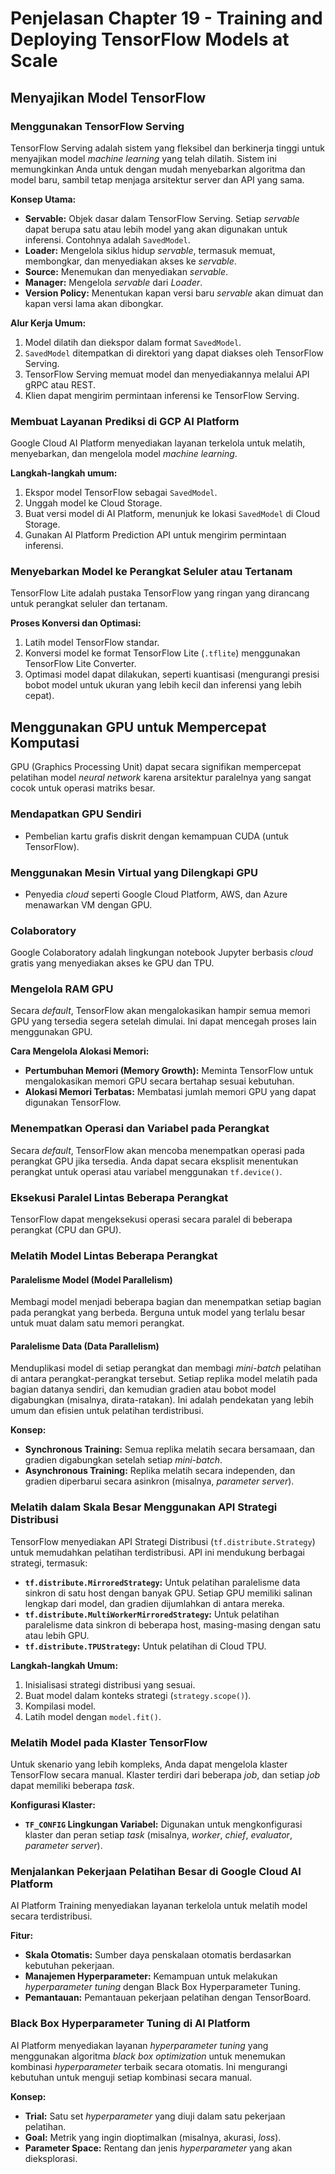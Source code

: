 # Penjelasan Chapter 19 - Training and Deploying TensorFlow Models at Scale

## Menyajikan Model TensorFlow

### Menggunakan TensorFlow Serving

TensorFlow Serving adalah sistem yang fleksibel dan berkinerja tinggi untuk menyajikan model *machine learning* yang telah dilatih. Sistem ini memungkinkan Anda untuk dengan mudah menyebarkan algoritma dan model baru, sambil tetap menjaga arsitektur server dan API yang sama.

**Konsep Utama:**
*   **Servable:** Objek dasar dalam TensorFlow Serving. Setiap *servable* dapat berupa satu atau lebih model yang akan digunakan untuk inferensi. Contohnya adalah `SavedModel`.
*   **Loader:** Mengelola siklus hidup *servable*, termasuk memuat, membongkar, dan menyediakan akses ke *servable*.
*   **Source:** Menemukan dan menyediakan *servable*.
*   **Manager:** Mengelola *servable* dari *Loader*.
*   **Version Policy:** Menentukan kapan versi baru *servable* akan dimuat dan kapan versi lama akan dibongkar.

**Alur Kerja Umum:**
1.  Model dilatih dan diekspor dalam format `SavedModel`.
2.  `SavedModel` ditempatkan di direktori yang dapat diakses oleh TensorFlow Serving.
3.  TensorFlow Serving memuat model dan menyediakannya melalui API gRPC atau REST.
4.  Klien dapat mengirim permintaan inferensi ke TensorFlow Serving.

### Membuat Layanan Prediksi di GCP AI Platform

Google Cloud AI Platform menyediakan layanan terkelola untuk melatih, menyebarkan, dan mengelola model *machine learning*.

**Langkah-langkah umum:**
1.  Ekspor model TensorFlow sebagai `SavedModel`.
2.  Unggah model ke Cloud Storage.
3.  Buat versi model di AI Platform, menunjuk ke lokasi `SavedModel` di Cloud Storage.
4.  Gunakan AI Platform Prediction API untuk mengirim permintaan inferensi.

### Menyebarkan Model ke Perangkat Seluler atau Tertanam

TensorFlow Lite adalah pustaka TensorFlow yang ringan yang dirancang untuk perangkat seluler dan tertanam.

**Proses Konversi dan Optimasi:**
1.  Latih model TensorFlow standar.
2.  Konversi model ke format TensorFlow Lite (`.tflite`) menggunakan TensorFlow Lite Converter.
3.  Optimasi model dapat dilakukan, seperti kuantisasi (mengurangi presisi bobot model untuk ukuran yang lebih kecil dan inferensi yang lebih cepat).

## Menggunakan GPU untuk Mempercepat Komputasi

GPU (Graphics Processing Unit) dapat secara signifikan mempercepat pelatihan model *neural network* karena arsitektur paralelnya yang sangat cocok untuk operasi matriks besar.

### Mendapatkan GPU Sendiri

*   Pembelian kartu grafis diskrit dengan kemampuan CUDA (untuk TensorFlow).

### Menggunakan Mesin Virtual yang Dilengkapi GPU

*   Penyedia *cloud* seperti Google Cloud Platform, AWS, dan Azure menawarkan VM dengan GPU.

### Colaboratory

Google Colaboratory adalah lingkungan notebook Jupyter berbasis *cloud* gratis yang menyediakan akses ke GPU dan TPU.

### Mengelola RAM GPU

Secara *default*, TensorFlow akan mengalokasikan hampir semua memori GPU yang tersedia segera setelah dimulai. Ini dapat mencegah proses lain menggunakan GPU.

**Cara Mengelola Alokasi Memori:**
*   **Pertumbuhan Memori (Memory Growth):** Meminta TensorFlow untuk mengalokasikan memori GPU secara bertahap sesuai kebutuhan.
*   **Alokasi Memori Terbatas:** Membatasi jumlah memori GPU yang dapat digunakan TensorFlow.

### Menempatkan Operasi dan Variabel pada Perangkat

Secara *default*, TensorFlow akan mencoba menempatkan operasi pada perangkat GPU jika tersedia. Anda dapat secara eksplisit menentukan perangkat untuk operasi atau variabel menggunakan `tf.device()`.

### Eksekusi Paralel Lintas Beberapa Perangkat

TensorFlow dapat mengeksekusi operasi secara paralel di beberapa perangkat (CPU dan GPU).

### Melatih Model Lintas Beberapa Perangkat

#### Paralelisme Model (Model Parallelism)

Membagi model menjadi beberapa bagian dan menempatkan setiap bagian pada perangkat yang berbeda. Berguna untuk model yang terlalu besar untuk muat dalam satu memori perangkat.

#### Paralelisme Data (Data Parallelism)

Menduplikasi model di setiap perangkat dan membagi *mini-batch* pelatihan di antara perangkat-perangkat tersebut. Setiap replika model melatih pada bagian datanya sendiri, dan kemudian gradien atau bobot model digabungkan (misalnya, dirata-ratakan). Ini adalah pendekatan yang lebih umum dan efisien untuk pelatihan terdistribusi.

**Konsep:**

*   **Synchronous Training:** Semua replika melatih secara bersamaan, dan gradien digabungkan setelah setiap *mini-batch*.
*   **Asynchronous Training:** Replika melatih secara independen, dan gradien diperbarui secara asinkron (misalnya, *parameter server*).

### Melatih dalam Skala Besar Menggunakan API Strategi Distribusi

TensorFlow menyediakan API Strategi Distribusi (`tf.distribute.Strategy`) untuk memudahkan pelatihan terdistribusi. API ini mendukung berbagai strategi, termasuk:

*   **`tf.distribute.MirroredStrategy`:** Untuk pelatihan paralelisme data sinkron di satu host dengan banyak GPU. Setiap GPU memiliki salinan lengkap dari model, dan gradien dijumlahkan di antara mereka.
*   **`tf.distribute.MultiWorkerMirroredStrategy`:** Untuk pelatihan paralelisme data sinkron di beberapa host, masing-masing dengan satu atau lebih GPU.
*   **`tf.distribute.TPUStrategy`:** Untuk pelatihan di Cloud TPU.

**Langkah-langkah Umum:**

1.  Inisialisasi strategi distribusi yang sesuai.
2.  Buat model dalam konteks strategi (`strategy.scope()`).
3.  Kompilasi model.
4.  Latih model dengan `model.fit()`.

### Melatih Model pada Klaster TensorFlow

Untuk skenario yang lebih kompleks, Anda dapat mengelola klaster TensorFlow secara manual. Klaster terdiri dari beberapa *job*, dan setiap *job* dapat memiliki beberapa *task*.

**Konfigurasi Klaster:**

*   **`TF_CONFIG` Lingkungan Variabel:** Digunakan untuk mengkonfigurasi klaster dan peran setiap *task* (misalnya, *worker*, *chief*, *evaluator*, *parameter server*).

### Menjalankan Pekerjaan Pelatihan Besar di Google Cloud AI Platform

AI Platform Training menyediakan layanan terkelola untuk melatih model secara terdistribusi.

**Fitur:**

*   **Skala Otomatis:** Sumber daya penskalaan otomatis berdasarkan kebutuhan pekerjaan.
*   **Manajemen Hyperparameter:** Kemampuan untuk melakukan *hyperparameter tuning* dengan Black Box Hyperparameter Tuning.
*   **Pemantauan:** Pemantauan pekerjaan pelatihan dengan TensorBoard.

### Black Box Hyperparameter Tuning di AI Platform

AI Platform menyediakan layanan *hyperparameter tuning* yang menggunakan algoritma *black box optimization* untuk menemukan kombinasi *hyperparameter* terbaik secara otomatis. Ini mengurangi kebutuhan untuk menguji setiap kombinasi secara manual.

**Konsep:**

*   **Trial:** Satu set *hyperparameter* yang diuji dalam satu pekerjaan pelatihan.
*   **Goal:** Metrik yang ingin dioptimalkan (misalnya, akurasi, *loss*).
*   **Parameter Space:** Rentang dan jenis *hyperparameter* yang akan dieksplorasi.